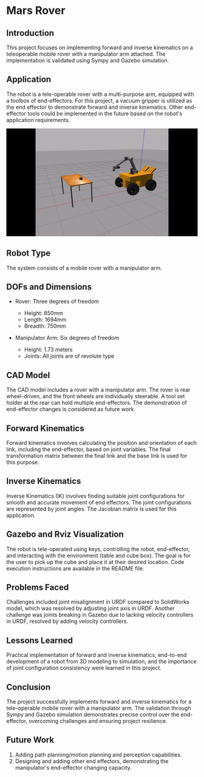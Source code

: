 # Mars Rover

## Introduction

This project focuses on implementing forward and inverse kinematics on a teleoperable mobile rover with a manipulator arm attached. The implementation is validated using Sympy and Gazebo simulation.

## Application

The robot is a tele-operable rover with a multi-purpose arm, equipped with a toolbox of end-effectors. For this project, a vacuum gripper is utilized as the end effector to demonstrate forward and inverse kinematics. Other end-effector tools could be implemented in the future based on the robot's application requirements.

![Gif](https://github.com/piyush-g0enka/Mars-Rover/blob/main/mars-rover-gif.gif)

## Robot Type

The system consists of a mobile rover with a manipulator arm.

## DOFs and Dimensions

- Rover: Three degrees of freedom
  - Height: 850mm
  - Length: 1694mm
  - Breadth: 750mm

- Manipulator Arm: Six degrees of freedom
  - Height: 1.73 meters
  - Joints: All joints are of revolute type

## CAD Model

The CAD model includes a rover with a manipulator arm. The rover is rear wheel-driven, and the front wheels are individually steerable. A tool set holder at the rear can hold multiple end-effectors. The demonstration of end-effector changes is considered as future work.

## Forward Kinematics

Forward kinematics involves calculating the position and orientation of each link, including the end-effector, based on joint variables. The final transformation matrix between the final link and the base link is used for this purpose.

## Inverse Kinematics

Inverse Kinematics (IK) involves finding suitable joint configurations for smooth and accurate movement of end effectors. The joint configurations are represented by joint angles. The Jacobian matrix is used for this application.

## Gazebo and Rviz Visualization

The robot is tele-operated using keys, controlling the robot, end-effector, and interacting with the environment (table and cube box). The goal is for the user to pick up the cube and place it at their desired location. Code execution instructions are available in the README file.

## Problems Faced

Challenges included joint misalignment in URDF compared to SolidWorks model, which was resolved by adjusting joint axis in URDF. Another challenge was joints breaking in Gazebo due to lacking velocity controllers in URDF, resolved by adding velocity controllers.

## Lessons Learned

Practical implementation of forward and inverse kinematics, end-to-end development of a robot from 3D modeling to simulation, and the importance of joint configuration consistency were learned in this project.

## Conclusion

The project successfully implements forward and inverse kinematics for a tele-operable mobile rover with a manipulator arm. The validation through Sympy and Gazebo simulation demonstrates precise control over the end-effector, overcoming challenges and ensuring project resilience.

## Future Work

1. Adding path planning/motion planning and perception capabilities.
2. Designing and adding other end effectors, demonstrating the manipulator's end-effector changing capacity.
